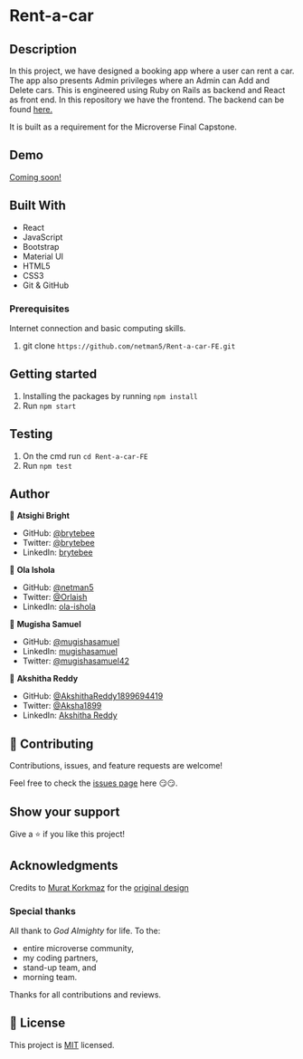 # Rent-a-car

## Description

In this project, we have designed a booking app where a user can rent a car. The app also presents Admin privileges where an Admin can Add and Delete cars. This is engineered using Ruby on Rails as backend and React as front end. In this repository we have the frontend. The backend can be found [here.](https://github.com/brytebee/Rent-a-car)

It is built as a requirement for the Microverse Final Capstone.

## Demo

[Coming soon!](https://livedemo.com/)

## Built With

- React
- JavaScript
- Bootstrap
- Material UI
- HTML5
- CSS3
- Git & GitHub

### Prerequisites

Internet connection and basic computing skills.

1. git clone `https://github.com/netman5/Rent-a-car-FE.git`

## Getting started

1. Installing the packages by running `npm install`
2. Run `npm start`

## Testing

1. On the cmd run `cd Rent-a-car-FE`
2. Run `npm test`

## Author

👤 **Atsighi Bright**

- GitHub: [@brytebee](https://github.com/brytebee)
- Twitter: [@brytebee](https://twitter.com/brytebee)
- LinkedIn: [brytebee](https://www.linkedin.com/in/brytebee)

👤 **Ola Ishola**

- GitHub: [@netman5](https://github.com/netman5)
- Twitter: [@Orlaish](https://twitter.com/Orlaish)
- LinkedIn: [ola-ishola](https://www.linkedin.com/in/ola-ishola/)

👤 **Mugisha Samuel**

- GitHub: [@mugishasamuel](https://github.com/mugishsam123)
- LinkedIn: [mugishasamuel](https://www.linkedin.com/in/mugisha-samuel/)
- Twitter: [@mugishasamuel42](https://twitter.com/mugishasamuel42)

👤 **Akshitha Reddy**

- GitHub: [@AkshithaReddy1899694419](https://github.com/AkshithaReddy1899)
- Twitter: [@Aksha1899](https://twitter.com/Aksha1899)
- LinkedIn: [Akshitha Reddy](https://www.linkedin.com/in/akshitha-reddy-718/)

## 🤝 Contributing

Contributions, issues, and feature requests are welcome!

Feel free to check the [issues page](https://github.com/brytebee/recipe-it/issues) here 😏😏.

## Show your support

Give a ⭐️ if you like this project!

## Acknowledgments

Credits to [Murat Korkmaz](https://www.behance.net/muratk) for the [original design
](https://www.behance.net/gallery/26425031/Vespa-Responsive-Redesign)

### Special thanks

All thank to _God Almighty_ for life.
To the:

- entire microverse community,
- my coding partners,
- stand-up team, and
- morning team.

Thanks for all contributions and reviews.

## 📝 License

This project is [MIT](./MIT.md) licensed.
